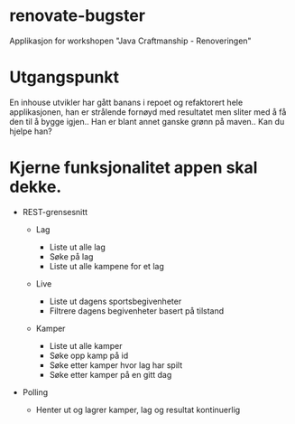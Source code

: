 # renovate-bugster
Applikasjon for workshopen "Java Craftmanship - Renoveringen"

# Utgangspunkt
En inhouse utvikler har gått banans i repoet og refaktorert hele applikasjonen,
han er strålende fornøyd med resultatet men sliter med å få den til å bygge igjen..
Han er blant annet ganske grønn på maven..
Kan du hjelpe han?

# Kjerne funksjonalitet appen skal dekke.

- REST-grensesnitt
    - Lag
        - Liste ut alle lag
        - Søke på lag
        - Liste ut alle kampene for et lag

    - Live
        - Liste ut dagens sportsbegivenheter
        - Filtrere dagens begivenheter basert på tilstand

    - Kamper
        - Liste ut alle kamper
        - Søke opp kamp på id
        - Søke etter kamper hvor lag har spilt
        - Søke etter kamper på en gitt dag

- Polling
    - Henter ut og lagrer kamper, lag og resultat kontinuerlig
